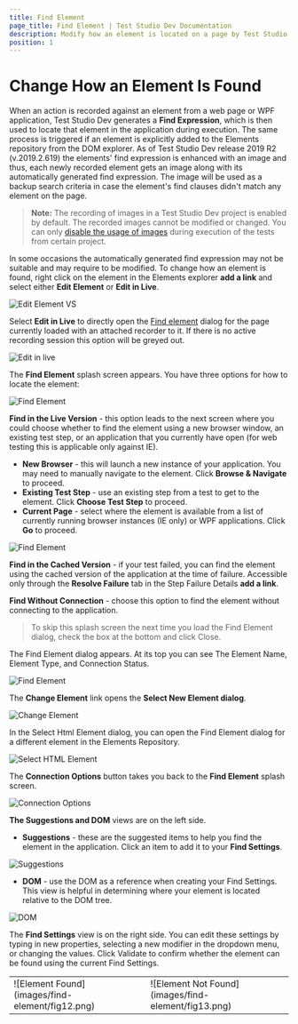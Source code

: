 ```yaml
---
title: Find Element
page_title: Find Element | Test Studio Dev Documentation
description: Modify how an element is located on a page by Test Studio Dev. 
position: 1
---
```

# Change How an Element Is Found

When an action is recorded against an element from a web page or WPF application, Test Studio Dev generates a **Find Expression**, which is then used to locate that element in the application during execution. The same process is triggered if an element is explicitly added to the Elements repository from the DOM explorer. As of Test Studio Dev release 2019 R2 (v.2019.2.619) the elements' find expression is enhanced with an image and thus, each newly recorded element gets an image along with its automatically generated find expression. The image will be used as a backup search criteria in case the element's find clauses didn't match any element on the page.

> **Note:** The recording of images in a Test Studio Dev project is enabled by default. The recorded images cannot be modified or changed. You can only <a href="/features/project-settings/element-images" target="_blank">disable the usage of images</a> during execution of the tests from certain project.

In some occasions the automatically generated find expression may not be suitable and may require to be modified. To change how an element is found, right click on the element in the Elements explorer __add a link__ and select either **Edit Element** or __Edit in Live__.

![Edit Element VS](images/find-element/fig2.png)

Select **Edit in Live** to directly open the <a href="#find-element">Find element</a> dialog for the page currently loaded with an attached recorder to it. If there is no active recording session this option will be greyed out.

![Edit in live](images/find-element/fig3.png)

The **Find Element** splash screen appears. You have three options for how to locate the element:

![Find Element](images/find-element/fig4.png)

**Find in the Live Version** - this option leads to the next screen where you could choose whether to find the element using a new browser window, an existing test step, or an application that you currently have open (for web testing this is applicable only against IE). 

- **New Browser** - this will launch a new instance of your application. You may need to manually navigate to the element. Click **Browse & Navigate** to proceed.
- **Existing Test Step** - use an existing step from a test to get to the element. Click **Choose Test Step** to proceed.
- **Current Page** - select where the element is available from a list of currently running browser instances (IE only) or WPF applications. Click **Go** to proceed.

![Find Element](images/find-element/fig5.png)

**Find in the Cached Version** - if your test failed, you can find the element using the cached version of the application at the time of failure. Accessible only through the **Resolve Failure** tab in the Step Failure Details __add a link__.

**Find Without Connection** - choose this option to find the element without connecting to the application.

> To skip this splash screen the next time you load the Find Element dialog, check the box at the bottom and click Close.

The <a name="find-element">Find Element</a> dialog appears. At its top you can see The Element Name, Element Type, and Connection Status.

![Find Element](images/find-element/fig6.png)

The **Change Element** link opens the **Select New Element dialog**.

![Change Element](images/find-element/fig7.png)

In the Select Html Element dialog, you can open the Find Element dialog for a different element in the Elements Repository.

![Select HTML Element](images/find-element/fig8.png)

The **Connection Options** button takes you back to the **Find Element** splash screen.

![Connection Options](images/find-element/fig9.png)

**The Suggestions and DOM** views are on the left side.

- **Suggestions** - these are the suggested items to help you find the element in the application. Click an item to add it to your **Find Settings**. 

![Suggestions](images/find-element/fig10.png)

- **DOM** - use the DOM as a reference when creating your Find Settings. This view is helpful in determining where your element is located relative to the DOM tree. 

![DOM](images/find-element/fig11.png)

The **Find Settings** view is on the right side. You can edit these settings by typing in new properties, selecting a new modifier in the dropdown menu, or changing the values. Click Validate to confirm whether the element can be found using the current Find Settings.

<table id="no-table">
<tr>
<td>![Element Found](images/find-element/fig12.png)</td>
<td>![Element Not Found](images/find-element/fig13.png)</td>
</tr>
<table>